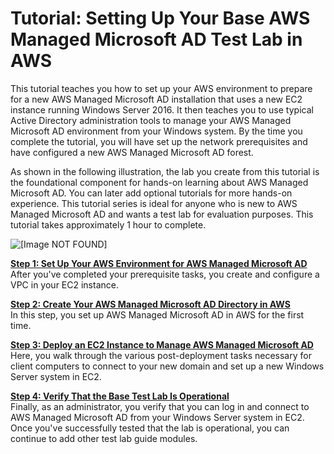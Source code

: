 # Tutorial: Setting Up Your Base AWS Managed Microsoft AD Test Lab in AWS<a name="ms_ad_tutorial_test_lab_base"></a>

This tutorial teaches you how to set up your AWS environment to prepare for a new AWS Managed Microsoft AD installation that uses a new EC2 instance running Windows Server 2016\. It then teaches you to use typical Active Directory administration tools to manage your AWS Managed Microsoft AD environment from your Windows system\. By the time you complete the tutorial, you will have set up the network prerequisites and have configured a new AWS Managed Microsoft AD forest\. 

As shown in the following illustration, the lab you create from this tutorial is the foundational component for hands\-on learning about AWS Managed Microsoft AD\. You can later add optional tutorials for more hands\-on experience\. This tutorial series is ideal for anyone who is new to AWS Managed Microsoft AD and wants a test lab for evaluation purposes\. This tutorial takes approximately 1 hour to complete\.

![\[Image NOT FOUND\]](http://docs.aws.amazon.com/directoryservice/latest/admin-guide/images/tutorialmicrosoftadbase.png)

**[Step 1: Set Up Your AWS Environment for AWS Managed Microsoft AD](microsoftadbasestep1.md)**  
After you've completed your prerequisite tasks, you create and configure a VPC in your EC2 instance\.

**[Step 2: Create Your AWS Managed Microsoft AD Directory in AWS](microsoftadbasestep2.md)**  
In this step, you set up AWS Managed Microsoft AD in AWS for the first time\.

**[Step 3: Deploy an EC2 Instance to Manage AWS Managed Microsoft AD](microsoftadbasestep3.md)**  
Here, you walk through the various post\-deployment tasks necessary for client computers to connect to your new domain and set up a new Windows Server system in EC2\.

**[Step 4: Verify That the Base Test Lab Is Operational](microsoftadbasestep4.md)**  
Finally, as an administrator, you verify that you can log in and connect to AWS Managed Microsoft AD from your Windows Server system in EC2\. Once you've successfully tested that the lab is operational, you can continue to add other test lab guide modules\.